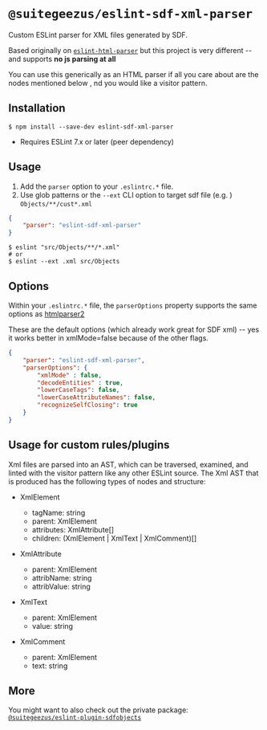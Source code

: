 # `@suitegeezus/eslint-sdf-xml-parser`

Custom ESLint parser for XML files generated by SDF. 

Based originally on [`eslint-html-parser`](https://www.npmjs.com/package/eslint-html-parser) but this project is very different -- and supports **no js parsing at 
all**

You can use this generically as an HTML parser if all you care about are the nodes mentioned below , nd you would 
like a visitor pattern.

## Installation

```terminal
$ npm install --save-dev eslint-sdf-xml-parser
```

- Requires ESLint 7.x or later (peer dependency)

## Usage

1. Add the `parser` option to your `.eslintrc.*` file.
2. Use glob patterns or the `--ext` CLI option to target sdf file (e.g. ) `Objects/**/cust*.xml`

```json
{
    "parser": "eslint-sdf-xml-parser"
}
```

```terminal
$ eslint "src/Objects/**/*.xml"
# or
$ eslint --ext .xml src/Objects
```

## Options

Within your `.eslintrc.*` file, the `parserOptions` property supports the same options as [htmlparser2](https://github.com/fb55/htmlparser2/wiki/Parser-options)

These are the default options (which already work great for SDF xml) -- yes it works better in xmlMode=false because 
of the other flags. 
```json
{
    "parser": "eslint-sdf-xml-parser",
    "parserOptions": {
        "xmlMode" : false,
        "decodeEntities" : true,
        "lowerCaseTags": false,
        "lowerCaseAttributeNames": false,
        "recognizeSelfClosing": true
    }
}
```

## Usage for custom rules/plugins

Xml files are parsed into an AST, which can be traversed, examined, and linted with the visitor pattern like any other 
ESLint source.  The Xml AST that is produced has the following types of nodes and structure:

- XmlElement
  - tagName: string
  - parent: XmlElement
  - attributes: XmlAttribute[]
  - children: (XmlElement | XmlText | XmlComment)[]

- XmlAttribute
  - parent: XmlElement
  - attribName: string
  - attribValue: string

- XmlText
  - parent: XmlElement
  - value: string

- XmlComment
  - parent: XmlElement
  - text: string

## More
You might want to also check out the private package:
[`@suitegeezus/eslint-plugin-sdfobjects`](https://www.npmjs.com/search?q=%40suitegeezus) 
